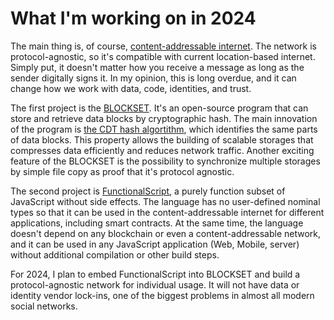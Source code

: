# What I'm working on in 2024

The main thing is, of course, [content-addressable internet](https://medium.com/@sergeyshandar/web3-foundation-e48a475139c2). The network is protocol-agnostic, so it's compatible with current location-based internet. Simply put, it doesn't matter how you receive a message as long as the sender digitally signs it. In my opinion, this is long overdue, and it can change how we work with data, code, identities, and trust.

The first project is the [BLOCKSET](https://medium.com/@sergeyshandar/blockset-v0-2-b43c03bac182). It's an open-source program that can store and retrieve data blocks by cryptographic hash. The main innovation of the program is [the CDT hash algortithm](https://medium.com/@sergeyshandar/content-dependent-hash-tree-9e0f60859415), which identifies the same parts of data blocks. This property allows the building of scalable storages that compresses data efficiently and reduces network traffic. Another exciting feature of the BLOCKSET is the possibility to synchronize multiple storages by simple file copy as proof that it's protocol agnostic.

The second project is [FunctionalScript](https://medium.com/@sergeyshandar/purely-functional-programming-in-javascript-91114b1b2dff), a purely function subset of JavaScript without side effects. The language has no user-defined nominal types so that it can be used in the content-addressable internet for different applications, including smart contracts. At the same time, the language doesn't depend on any blockchain or even a content-addressable network, and it can be used in any JavaScript application (Web, Mobile, server) without additional compilation or other build steps.

For 2024, I plan to embed FunctionalScript into BLOCKSET and build a protocol-agnostic network for individual usage. It will not have data or identity vendor lock-ins, one of the biggest problems in almost all modern social networks.
